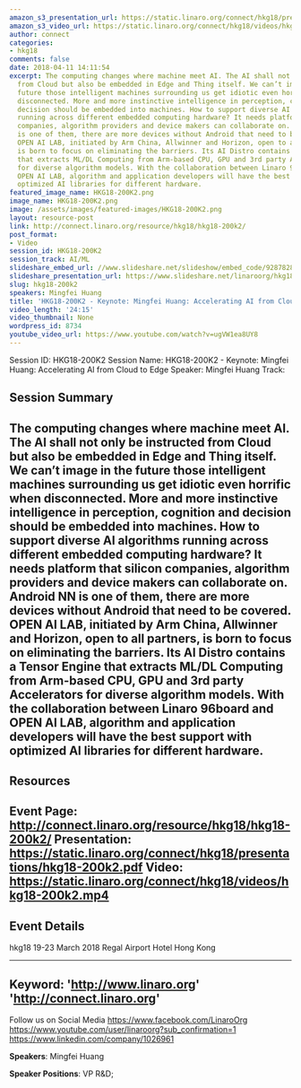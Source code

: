 ```yaml
---
amazon_s3_presentation_url: https://static.linaro.org/connect/hkg18/presentations/hkg18-200k2.pdf
amazon_s3_video_url: https://static.linaro.org/connect/hkg18/videos/hkg18-200k2.mp4
author: connect
categories:
- hkg18
comments: false
date: 2018-04-11 14:11:54
excerpt: The computing changes where machine meet AI. The AI shall not only be instructed
  from Cloud but also be embedded in Edge and Thing itself. We can’t image in the
  future those intelligent machines surrounding us get idiotic even horrific when
  disconnected. More and more instinctive intelligence in perception, cognition and
  decision should be embedded into machines. How to support diverse AI algorithms
  running across different embedded computing hardware? It needs platform that silicon
  companies, algorithm providers and device makers can collaborate on. Android NN
  is one of them, there are more devices without Android that need to be covered.
  OPEN AI LAB, initiated by Arm China, Allwinner and Horizon, open to all partners,
  is born to focus on eliminating the barriers. Its AI Distro contains a Tensor Engine
  that extracts ML/DL Computing from Arm-based CPU, GPU and 3rd party Accelerators
  for diverse algorithm models. With the collaboration between Linaro 96board and
  OPEN AI LAB, algorithm and application developers will have the best support with
  optimized AI libraries for different hardware.
featured_image_name: HKG18-200K2.png
image_name: HKG18-200K2.png
image: /assets/images/featured-images/HKG18-200K2.png
layout: resource-post
link: http://connect.linaro.org/resource/hkg18/hkg18-200k2/
post_format:
- Video
session_id: HKG18-200K2
session_track: AI/ML
slideshare_embed_url: //www.slideshare.net/slideshow/embed_code/92878286
slideshare_presentation_url: https://www.slideshare.net/linaroorg/hkg18200k2-keynote-mingfei-huang-accelerating-ai-from-cloud-to-edge
slug: hkg18-200k2
speakers: Mingfei Huang
title: 'HKG18-200K2 - Keynote: Mingfei Huang: Accelerating AI from Cloud to Edge'
video_length: '24:15'
video_thumbnail: None
wordpress_id: 8734
youtube_video_url: https://www.youtube.com/watch?v=ugVW1ea8UY8
---
```


Session ID: HKG18-200K2
Session Name: HKG18-200K2 - Keynote: Mingfei Huang: Accelerating AI from Cloud to Edge
Speaker: Mingfei Huang
Track:


## Session Summary
The computing changes where machine meet AI. The AI shall not only be instructed from Cloud but also be embedded in Edge and Thing itself. We can’t image in the future those intelligent machines surrounding us get idiotic even horrific when disconnected. More and more instinctive intelligence in perception, cognition and decision should be embedded into machines. How to support diverse AI algorithms running across different embedded computing hardware? It needs platform that silicon companies, algorithm providers and device makers can collaborate on. Android NN is one of them, there are more devices without Android that need to be covered. OPEN AI LAB, initiated by Arm China, Allwinner and Horizon, open to all partners, is born to focus on eliminating the barriers. Its AI Distro contains a Tensor Engine that extracts ML/DL Computing from Arm-based CPU, GPU and 3rd party Accelerators for diverse algorithm models. With the collaboration between Linaro 96board and OPEN AI LAB, algorithm and application developers will have the best support with optimized AI libraries for different hardware.
---------------------------------------------------
## Resources
Event Page: http://connect.linaro.org/resource/hkg18/hkg18-200k2/
Presentation: https://static.linaro.org/connect/hkg18/presentations/hkg18-200k2.pdf
Video: https://static.linaro.org/connect/hkg18/videos/hkg18-200k2.mp4
 ---------------------------------------------------
## Event Details
hkg18
19-23 March 2018
Regal Airport Hotel Hong Kong

---------------------------------------------------
Keyword:
'http://www.linaro.org'
'http://connect.linaro.org'
---------------------------------------------------
Follow us on Social Media
https://www.facebook.com/LinaroOrg
https://www.youtube.com/user/linaroorg?sub_confirmation=1
https://www.linkedin.com/company/1026961

**Speakers**: Mingfei Huang

**Speaker Positions**: VP R&D;